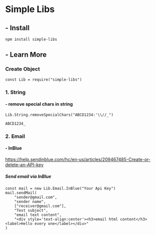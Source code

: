 # Simple Libs

## - Install
```
npm install simple-libs
```

## - Learn More

### Create Object
```
const Lib = require("simple-libs")
```

### 1. String

#### - remove special chars in string

```
Lib.String.removeSpecialChars("ABCD1234:'\\//_")
```
```
ABCD1234_
```

### 2. Email

#### - InBlue

https://help.sendinblue.com/hc/en-us/articles/209467485-Create-or-delete-an-API-key

##### Send email via InBlue

```
const mail = new Lib.Email.InBlue("Your Api Key")
mail.sendMail(
    "sender@gmail.com", 
    "sender name", 
    ["receiver@gmail.com"],
    "Test subject",
    "email text content",
    "<div style='text-align:center'><h3>email html content</h3><label>Hello every one</label></div>"
)
```
